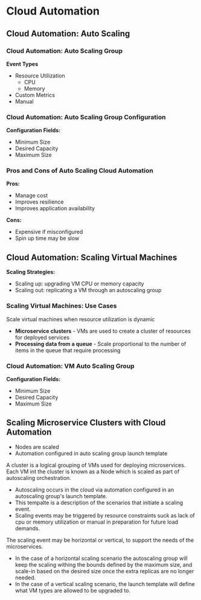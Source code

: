 # Cloud Automation

## Cloud Automation: Auto Scaling

### Cloud Automation: Auto Scaling Group

**Event Types**

* Resource Utilization
    * CPU
    * Memory
* Custom Metrics
* Manual

### Cloud Automation: Auto Scaling Group Configuration

**Configuration Fields:**

* Minimum Size
* Desired Capacity
* Maximum Size

### Pros and Cons of Auto Scaling Cloud Automation

**Pros:**

* Manage cost
* Improves resilience
* Improves application availability

**Cons:**

* Expensive if misconfigured
* Spin up time may be slow

## Cloud Automation: Scaling Virtual Machines

**Scaling Strategies:**

* Scaling up: upgrading VM CPU or memory capacity
* Scaling out: replicating a VM through an autoscaling group

### Scaling Virtual Machines: Use Cases

Scale virtual machines when resource utilization is dynamic

* **Microservice clusters** - VMs are used to create a cluster of resources for deployed services
* **Processing data from a queue** - Scale proportional to the number of items in the queue that require processing

### Cloud Automation: VM Auto Scaling Group

**Configuration Fields:**

* Minimum Size
* Desired Capacity
* Maximum Size

## Scaling Microservice Clusters with Cloud Automation

* Nodes are scaled
* Automation configured in auto scaling group launch template

A cluster is a logical grouping of VMs used for deploying microservices. Each VM int the cluster is known as a Node which is scaled as part of autoscaling orchestration.

* Autoscaling occurs in the cloud via automation configured in an autoscaling group's launch template.
* This tempalte is a description of the scenarios that initiate a scaling event.
* Scaling events may be triggered by resource constraints suck as lack of cpu or memory utilization or manual in preparation for future load demands.

The scaling event may be horizontal or vertical, to support the needs of the microservices.

* In the case of a horizontal scaling scenario the autoscaling group will keep the scaling withing the bounds defined by the maximum size, and scale-in based on the desired size once the extra replicas are no longer needed.
* In the case of a vertical scaling scenario, the launch template will define what VM types are allowed to be upgraded to.
